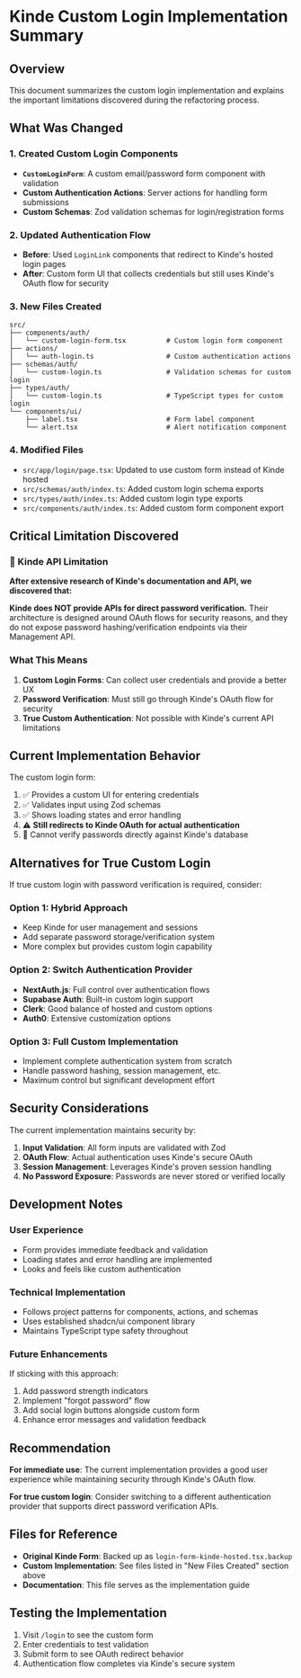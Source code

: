 # Kinde Custom Login Implementation Summary

## Overview

This document summarizes the custom login implementation and explains the important limitations discovered during the refactoring process.

## What Was Changed

### 1. Created Custom Login Components

- **`CustomLoginForm`**: A custom email/password form component with validation
- **Custom Authentication Actions**: Server actions for handling form submissions
- **Custom Schemas**: Zod validation schemas for login/registration forms

### 2. Updated Authentication Flow

- **Before**: Used `LoginLink` components that redirect to Kinde's hosted login pages
- **After**: Custom form UI that collects credentials but still uses Kinde's OAuth flow for security

### 3. New Files Created

```
src/
├── components/auth/
│   └── custom-login-form.tsx          # Custom login form component
├── actions/
│   └── auth-login.ts                  # Custom authentication actions
├── schemas/auth/
│   └── custom-login.ts                # Validation schemas for custom login
├── types/auth/
│   └── custom-login.ts                # TypeScript types for custom login
└── components/ui/
    ├── label.tsx                      # Form label component
    └── alert.tsx                      # Alert notification component
```

### 4. Modified Files

- `src/app/login/page.tsx`: Updated to use custom form instead of Kinde hosted
- `src/schemas/auth/index.ts`: Added custom login schema exports
- `src/types/auth/index.ts`: Added custom login type exports
- `src/components/auth/index.ts`: Added custom form component export

## Critical Limitation Discovered

### 🚨 Kinde API Limitation

**After extensive research of Kinde's documentation and API, we discovered that:**

**Kinde does NOT provide APIs for direct password verification.** Their architecture is designed around OAuth flows for security reasons, and they do not expose password hashing/verification endpoints via their Management API.

### What This Means

1. **Custom Login Forms**: Can collect user credentials and provide a better UX
2. **Password Verification**: Must still go through Kinde's OAuth flow for security
3. **True Custom Authentication**: Not possible with Kinde's current API limitations

## Current Implementation Behavior

The custom login form:

1. ✅ Provides a custom UI for entering credentials
2. ✅ Validates input using Zod schemas
3. ✅ Shows loading states and error handling
4. ⚠️ **Still redirects to Kinde OAuth for actual authentication**
5. 🚫 Cannot verify passwords directly against Kinde's database

## Alternatives for True Custom Login

If true custom login with password verification is required, consider:

### Option 1: Hybrid Approach

- Keep Kinde for user management and sessions
- Add separate password storage/verification system
- More complex but provides custom login capability

### Option 2: Switch Authentication Provider

- **NextAuth.js**: Full control over authentication flows
- **Supabase Auth**: Built-in custom login support
- **Clerk**: Good balance of hosted and custom options
- **Auth0**: Extensive customization options

### Option 3: Full Custom Implementation

- Implement complete authentication system from scratch
- Handle password hashing, session management, etc.
- Maximum control but significant development effort

## Security Considerations

The current implementation maintains security by:

1. **Input Validation**: All form inputs are validated with Zod
2. **OAuth Flow**: Actual authentication uses Kinde's secure OAuth
3. **Session Management**: Leverages Kinde's proven session handling
4. **No Password Exposure**: Passwords are never stored or verified locally

## Development Notes

### User Experience

- Form provides immediate feedback and validation
- Loading states and error handling are implemented
- Looks and feels like custom authentication

### Technical Implementation

- Follows project patterns for components, actions, and schemas
- Uses established shadcn/ui component library
- Maintains TypeScript type safety throughout

### Future Enhancements

If sticking with this approach:

1. Add password strength indicators
2. Implement "forgot password" flow
3. Add social login buttons alongside custom form
4. Enhance error messages and validation feedback

## Recommendation

**For immediate use**: The current implementation provides a good user experience while maintaining security through Kinde's OAuth flow.

**For true custom login**: Consider switching to a different authentication provider that supports direct password verification APIs.

## Files for Reference

- **Original Kinde Form**: Backed up as `login-form-kinde-hosted.tsx.backup`
- **Custom Implementation**: See files listed in "New Files Created" section above
- **Documentation**: This file serves as the implementation guide

## Testing the Implementation

1. Visit `/login` to see the custom form
2. Enter credentials to test validation
3. Submit form to see OAuth redirect behavior
4. Authentication flow completes via Kinde's secure system

